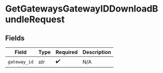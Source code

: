 # GetGatewaysGatewayIDDownloadBundleRequest


## Fields

| Field              | Type               | Required           | Description        |
| ------------------ | ------------------ | ------------------ | ------------------ |
| `gateway_id`       | *str*              | :heavy_check_mark: | N/A                |